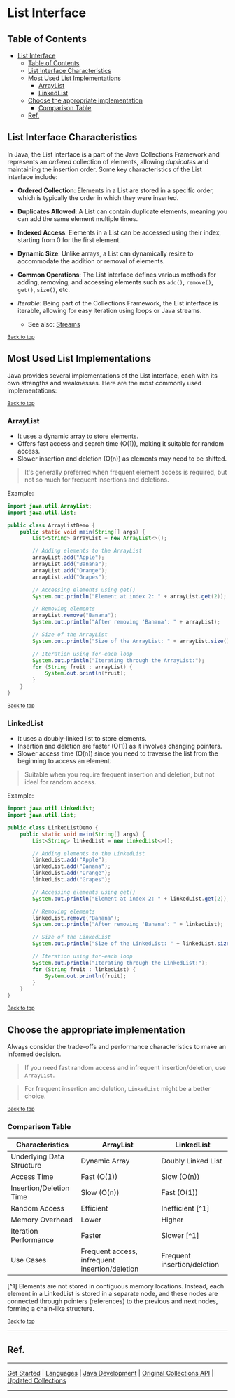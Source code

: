 # List Interface

## Table of Contents
<!-- TOC -->
* [List Interface](#list-interface)
  * [Table of Contents](#table-of-contents)
  * [List Interface Characteristics](#list-interface-characteristics)
  * [Most Used List Implementations](#most-used-list-implementations)
    * [ArrayList](#arraylist)
    * [LinkedList](#linkedlist)
  * [Choose the appropriate implementation](#choose-the-appropriate-implementation)
    * [Comparison Table](#comparison-table)
  * [Ref.](#ref)
<!-- TOC -->

## List Interface Characteristics
In Java, the List interface is a part of the Java Collections Framework and represents an *ordered* collection of elements, allowing *duplicates* and maintaining the insertion order. Some key characteristics of the List interface include:


- **Ordered Collection**: Elements in a List are stored in a specific order, which is typically the order in which they were inserted.


- **Duplicates Allowed**: A List can contain duplicate elements, meaning you can add the same element multiple times.


- **Indexed Access**: Elements in a List can be accessed using their index, starting from 0 for the first element.


- **Dynamic Size**: Unlike arrays, a List can dynamically resize to accommodate the addition or removal of elements.


- **Common Operations**: The List interface defines various methods for adding, removing, and accessing elements such as `add()`, `remove()`, `get()`, `size()`, etc.


- *Iterable*: Being part of the Collections Framework, the List interface is iterable, allowing for easy iteration using loops or Java streams.

  - See also: [Streams](../java-8/stream-api.md)

<sub>[Back to top](#table-of-contents)</sub>


## Most Used List Implementations
Java provides several implementations of the List interface, each with its own strengths and weaknesses. Here are the most commonly used implementations:


<sub>[Back to top](#table-of-contents)</sub>


### ArrayList

- It uses a dynamic array to store elements.
- Offers fast access and search time (O(1)), making it suitable for random access.
- Slower insertion and deletion (O(n)) as elements may need to be shifted.

>It's generally preferred when frequent element access is required, but not so much for frequent insertions and deletions.

Example:

```java
import java.util.ArrayList;
import java.util.List;

public class ArrayListDemo {
    public static void main(String[] args) {
        List<String> arrayList = new ArrayList<>();

        // Adding elements to the ArrayList
        arrayList.add("Apple");
        arrayList.add("Banana");
        arrayList.add("Orange");
        arrayList.add("Grapes");

        // Accessing elements using get()
        System.out.println("Element at index 2: " + arrayList.get(2));

        // Removing elements
        arrayList.remove("Banana");
        System.out.println("After removing 'Banana': " + arrayList);

        // Size of the ArrayList
        System.out.println("Size of the ArrayList: " + arrayList.size());

        // Iteration using for-each loop
        System.out.println("Iterating through the ArrayList:");
        for (String fruit : arrayList) {
            System.out.println(fruit);
        }
    }
}
```

<sub>[Back to top](#table-of-contents)</sub>


### LinkedList

- It uses a doubly-linked list to store elements.
- Insertion and deletion are faster (O(1)) as it involves changing pointers.
- Slower access time (O(n)) since you need to traverse the list from the beginning to access an element.

>Suitable when you require frequent insertion and deletion, but not ideal for random access.

Example:

```java
import java.util.LinkedList;
import java.util.List;

public class LinkedListDemo {
    public static void main(String[] args) {
        List<String> linkedList = new LinkedList<>();

        // Adding elements to the LinkedList
        linkedList.add("Apple");
        linkedList.add("Banana");
        linkedList.add("Orange");
        linkedList.add("Grapes");

        // Accessing elements using get()
        System.out.println("Element at index 2: " + linkedList.get(2));

        // Removing elements
        linkedList.remove("Banana");
        System.out.println("After removing 'Banana': " + linkedList);

        // Size of the LinkedList
        System.out.println("Size of the LinkedList: " + linkedList.size());

        // Iteration using for-each loop
        System.out.println("Iterating through the LinkedList:");
        for (String fruit : linkedList) {
            System.out.println(fruit);
        }
    }
}

```

<sub>[Back to top](#table-of-contents)</sub>


## Choose the appropriate implementation

Always consider the trade-offs and performance characteristics to make an informed decision.

>If you need fast random access and infrequent insertion/deletion, use `ArrayList`. 

>For frequent insertion and deletion, `LinkedList` might be a better choice. 


<sub>[Back to top](#table-of-contents)</sub>


### Comparison Table

| Characteristics           | ArrayList                                   | LinkedList                  |
|---------------------------|---------------------------------------------|-----------------------------|
| Underlying Data Structure | Dynamic Array                               | Doubly Linked List          |
| Access Time               | Fast (O(1))                                 | Slow (O(n))                 |
| Insertion/Deletion Time   | Slow (O(n))                                 | Fast (O(1))                 |
| Random Access             | Efficient                                  | Inefficient [^1]            |
| Memory Overhead           | Lower                                       | Higher                      |
| Iteration Performance     | Faster                                      | Slower [^1]                 |
| Use Cases                 | Frequent access, infrequent insertion/deletion | Frequent insertion/deletion |

[^1] Elements are not stored in contiguous memory locations. Instead, each element in a LinkedList is stored in a separate node, and these nodes are connected through pointers (references) to the previous and next nodes, forming a chain-like structure.


<sub>[Back to top](#table-of-contents)</sub>


---

## Ref.


---

[Get Started](../../../../../get-started.md) |
[Languages](../../../../../get-started.md#languages) |
[Java Development](../develop.md#generics-and-collections) |
[Original Collections API](../java-1_2/collections-api.md) |
[Updated Collections](updated-collections.md)

---
